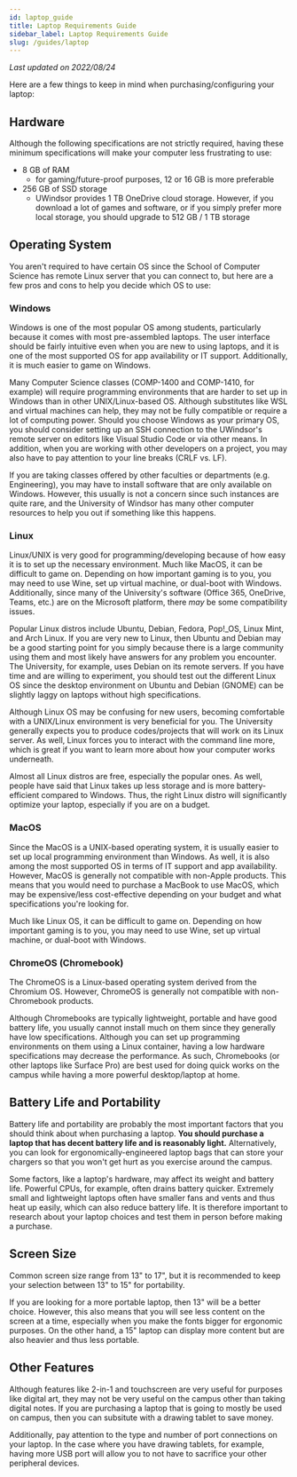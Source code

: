 ```yaml
---
id: laptop_guide
title: Laptop Requirements Guide
sidebar_label: Laptop Requirements Guide
slug: /guides/laptop
---
```


_Last updated on 2022/08/24_

Here are a few things to keep in mind when purchasing/configuring your laptop:

## Hardware

Although the following specifications are not strictly required, having these minimum specifications will make your computer less frustrating to use:

-   8 GB of RAM
    -   for gaming/future-proof purposes, 12 or 16 GB is more preferable
-   256 GB of SSD storage
    -   UWindsor provides 1 TB OneDrive cloud storage. However, if you download a lot of games and software, or if you simply prefer more local storage, you should upgrade to 512 GB / 1 TB storage

## Operating System

You aren't required to have certain OS since the School of Computer Science has remote Linux server that you can connect to, but here are a few pros and cons to help you decide which OS to use:

### Windows

Windows is one of the most popular OS among students, particularly because it comes with most pre-assembled laptops. The user interface should be fairly intuitive even when you are new to using laptops, and it is one of the most supported OS for app availability or IT support. Additionally, it is much easier to game on Windows.

Many Computer Science classes (COMP-1400 and COMP-1410, for example) will require programming environments that are harder to set up in Windows than in other UNIX/Linux-based OS. Although substitutes like WSL and virtual machines can help, they may not be fully compatible or require a lot of computing power. Should you choose Windows as your primary OS, you should consider setting up an SSH connection to the UWindsor's remote server on editors like Visual Studio Code or via other means. In addition, when you are working with other developers on a project, you may also have to pay attention to your line breaks (CRLF vs. LF).

If you are taking classes offered by other faculties or departments (e.g. Engineering), you may have to install software that are only available on Windows. However, this usually is not a concern since such instances are quite rare, and the University of Windsor has many other computer resources to help you out if something like this happens.

### Linux

Linux/UNIX is very good for programming/developing because of how easy it is to set up the necessary environment. Much like MacOS, it can be difficult to game on. Depending on how important gaming is to you, you may need to use Wine, set up virtual machine, or dual-boot with Windows. Additionally, since many of the University's software (Office 365, OneDrive, Teams, etc.) are on the Microsoft platform, there _may_ be some compatibility issues.

Popular Linux distros include Ubuntu, Debian, Fedora, Pop!\_OS, Linux Mint, and Arch Linux. If you are very new to Linux, then Ubuntu and Debian may be a good starting point for you simply because there is a large community using them and most likely have answers for any problem you encounter. The University, for example, uses Debian on its remote servers. If you have time and are willing to experiment, you should test out the different Linux OS since the desktop environment on Ubuntu and Debian (GNOME) can be slightly laggy on laptops without high specifications.

Although Linux OS may be confusing for new users, becoming comfortable with a UNIX/Linux environment is very beneficial for you. The University generally expects you to produce codes/projects that will work on its Linux server. As well, Linux forces you to interact with the command line more, which is great if you want to learn more about how your computer works underneath.

Almost all Linux distros are free, especially the popular ones. As well, people have said that Linux takes up less storage and is more battery-efficient compared to Windows. Thus, the right Linux distro will significantly optimize your laptop, especially if you are on a budget.

### MacOS

Since the MacOS is a UNIX-based operating system, it is usually easier to set up local programming environment than Windows. As well, it is also among the most supported OS in terms of IT support and app availability. However, MacOS is generally not compatible with non-Apple products. This means that you would need to purchase a MacBook to use MacOS, which may be expensive/less cost-effective depending on your budget and what specifications you're looking for.

Much like Linux OS, it can be difficult to game on. Depending on how important gaming is to you, you may need to use Wine, set up virtual machine, or dual-boot with Windows.

### ChromeOS (Chromebook)

The ChromeOS is a Linux-based operating system derived from the Chromium OS. However, ChromeOS is generally not compatible with non-Chromebook products.

Although Chromebooks are typically lightweight, portable and have good battery life, you usually cannot install much on them since they generally have low specifications. Although you can set up programming environments on them using a Linux container, having a low hardware specifications may decrease the performance. As such, Chromebooks (or other laptops like Surface Pro) are best used for doing quick works on the campus while having a more powerful desktop/laptop at home.

## Battery Life and Portability

Battery life and portability are probably the most important factors that you should think about when purchasing a laptop. **You should purchase a laptop that has decent battery life and is reasonably light.** Alternatively, you can look for ergonomically-engineered laptop bags that can store your chargers so that you won't get hurt as you exercise around the campus.

Some factors, like a laptop's hardware, may affect its weight and battery life. Powerful CPUs, for example, often drains battery quicker.
Extremely small and lightweight laptops often have smaller fans and vents and thus heat up easily, which can also reduce battery life. It is therefore important to research about your laptop choices and test them in person before making a purchase.

## Screen Size

Common screen size range from 13" to 17", but it is recommended to keep your selection between 13" to 15" for portability.

If you are looking for a more portable laptop, then 13" will be a better choice. However, this also means that you will see less content on the screen at a time, especially when you make the fonts bigger for ergonomic purposes. On the other hand, a 15" laptop can display more content but are also heavier and thus less portable.

## Other Features

Although features like 2-in-1 and touchscreen are very useful for purposes like digital art, they may not be very useful on the campus other than taking digital notes. If you are purchasing a laptop that is going to mostly be used on campus, then you can subsitute with a drawing tablet to save money.

Additionally, pay attention to the type and number of port connections on your laptop. In the case where you have drawing tablets, for example, having more USB port will allow you to not have to sacrifice your other peripheral devices.
